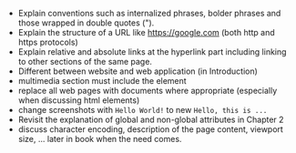 * Explain conventions such as internalized phrases, bolder phrases and those wrapped in double quotes (").
* Explain the structure of a URL like https://google.com (both http and https protocols)
* Explain relative and absolute links at the hyperlink part including linking to other sections of the same page.
* Different between website and web application (in Introduction)
* multimedia section must include the <track> element
* replace all web pages with documents where appropriate (especially when discussing html elements)
* change screenshots with `Hello World!` to new `Hello, this is ...`
* Revisit the explanation of global and non-global attributes in Chapter 2
* discuss character encoding, description of the page content, viewport size, ... later in book when the need comes.